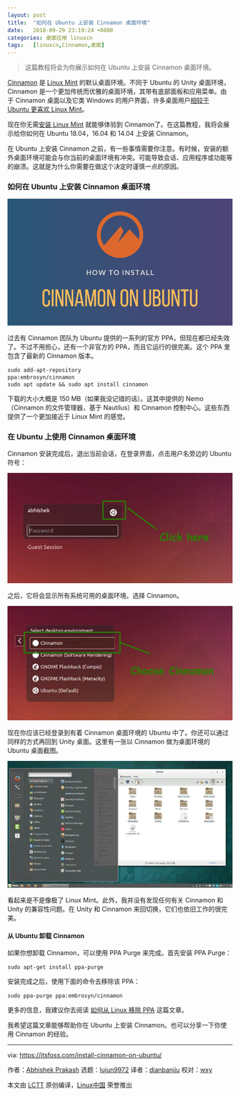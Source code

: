 ```yaml
---
layout: post
title:	"如何在 Ubuntu 上安装 Cinnamon 桌面环境"
date:	2018-09-29 23:19:24 +0800 
categories:	桌面应用 linuxcn 
tags:	[linuxcn,Cinnamon,桌面]
---
```




> 
> 这篇教程将会为你展示如何在 Ubuntu 上安装 Cinnamon 桌面环境。
> 
> 
> 


[Cinnamon](http://cinnamon.linuxmint.com/) 是 [Linux Mint](http://www.linuxmint.com/) 的默认桌面环境。不同于 Ubuntu 的 Unity 桌面环境，Cinnamon 是一个更加传统而优雅的桌面环境，其带有底部面板和应用菜单。由于 Cinnamon 桌面以及它类 Windows 的用户界面，许多桌面用户[相较于 Ubuntu 更喜欢 Linux Mint](https://itsfoss.com/linux-mint-vs-ubuntu/)。


现在你无需[安装 Linux Mint](https://itsfoss.com/guide-install-linux-mint-16-dual-boot-windows/) 就能够体验到 Cinnamon了。在这篇教程，我将会展示给你如何在 Ubuntu 18.04，16.04 和 14.04 上安装 Cinnamon。


在 Ubuntu 上安装 Cinnamon 之前，有一些事情需要你注意。有时候，安装的额外桌面环境可能会与你当前的桌面环境有冲突。可能导致会话、应用程序或功能等的崩溃。这就是为什么你需要在做这个决定时谨慎一点的原因。


### 如何在 Ubuntu 上安装 Cinnamon 桌面环境


![如何在 Ubuntu 上安装 Cinnamon 桌面环境](/Asserts/Images/album/201809/29/231926cy2uj7qqviup4cyj.png)


过去有 Cinnamon 团队为 Ubuntu 提供的一系列的官方 PPA，但现在都已经失效了。不过不用担心，还有一个非官方的 PPA，而且它运行的很完美。这个 PPA 里包含了最新的 Cinnamon 版本。



```
sudo add-apt-repository  
ppa:embrosyn/cinnamon  
sudo apt update && sudo apt install cinnamon  
```

下载的大小大概是 150 MB（如果我没记错的话）。这其中提供的 Nemo（Cinnamon 的文件管理器，基于 Nautilus）和 Cinnamon 控制中心。这些东西提供了一个更加接近于 Linux Mint 的感觉。


### 在 Ubuntu 上使用 Cinnamon 桌面环境


Cinnamon 安装完成后，退出当前会话，在登录界面，点击用户名旁边的 Ubuntu 符号：


![](/Asserts/Images/album/201809/29/231927awmvtpkfp0w97vl7.jpg)


之后，它将会显示所有系统可用的桌面环境。选择 Cinnamon。


![](/Asserts/Images/album/201809/29/231927vz8rr13zf5fh1151.jpg)


现在你应该已经登录到有着 Cinnamon 桌面环境的 Ubuntu 中了。你还可以通过同样的方式再回到 Unity 桌面。这里有一张以 Cinnamon 做为桌面环境的 Ubuntu 桌面截图。


![](/Asserts/Images/album/201809/29/231928dljv5il1vll1jl3b.jpg)


看起来是不是像极了 Linux Mint。此外，我并没有发现任何有关 Cinnamon 和 Unity 的兼容性问题。在 Unity 和 Cinnamon 来回切换，它们也依旧工作的很完美。


#### 从 Ubuntu 卸载 Cinnamon


如果你想卸载 Cinnamon，可以使用 PPA Purge 来完成。首先安装 PPA Purge：



```
sudo apt-get install ppa-purge
```

安装完成之后，使用下面的命令去移除该 PPA：



```
sudo ppa-purge ppa:embrosyn/cinnamon
```

更多的信息，我建议你去阅读 [如何从 Linux 移除 PPA](https://itsfoss.com/how-to-remove-or-delete-ppas-quick-tip/) 这篇文章。


我希望这篇文章能够帮助你在 Ubuntu 上安装 Cinnamon。也可以分享一下你使用 Cinnamon 的经验。




---


via: <https://itsfoss.com/install-cinnamon-on-ubuntu/>


作者：[Abhishek Prakash](https://itsfoss.com/author/abhishek/) 选题：[lujun9972](https://github.com/lujun9972) 译者：[dianbanjiu](https://github.com/dianbanjiu) 校对：[wxy](https://github.com/wxy)


本文由 [LCTT](https://github.com/LCTT/TranslateProject) 原创编译，[Linux中国](https://linux.cn/) 荣誉推出
